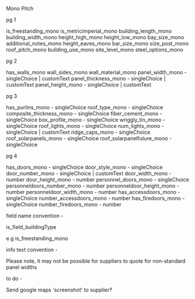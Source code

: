 Mono Pitch

pg 1 

is_freestanding_mono
is_metricimperial_mono
building_length_mono
building_width_mono
height_high_mono
height_low_mono
bay_size_mono
additional_notes_mono
height_eaves_mono
bar_size_mono
size_post_mono
roof_pitch_mono
building_use_mono
site_level_mono
steel_options_mono



pg 2 

has_walls_mono
wall_sides_mono
wall_material_mono
panel_width_mono - singleChoice | customText
panel_thickness_mono - singleChoice | customText
panel_height_mono - singleChoice | customText

pg 3 

has_purlins_mono - singleChoice
roof_type_mono - singleChoice
composite_thickness_mono - singleChoice
fiber_cement_mono - singleChoice
box_profile_mono - singleChoice
wriggly_tin_mono - singleChoice
roof_lights_mono - singleChoice
num_lights_mono - singleChoice | customText
ridge_caps_mono - singleChoice
roof_solarpanels_mono - singleChoice
roof_solarpanelfuture_mono - singleChoice

pg 4 

has_doors_mono - singleChoice
door_style_mono - singleChoice
door_number_mono - singleChoice | customText
door_width_mono - number
door_height_mono - number
personnel_doors_mono - singleChoice
personneldoors_number_mono - number
personneldoor_height_mono - number
personneldoor_width_mono - number
has_accessdoors_mono - singleChoice
number_accessdoors_mono - number
has_firedoors_mono - singleChoice
number_firedoors_mono - number










field name convention - 

is_field_buildingType

e.g
is_freestanding_mono


info text convention - 

Please note, it may not be possible for suppliers to quote for non-standard panel widths


to do - 

Send google maps 'screenshot' to supplier? 